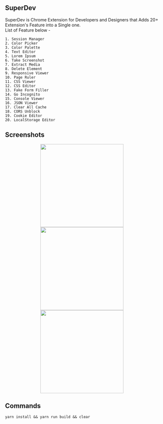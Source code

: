 ## SuperDev

SuperDev is Chrome Extension for Developers and Designers that Adds 20+ Extension's Feature into a Single one.  
List of Feature below -

```
1. Session Manager
2. Color Picker
3. Color Palette
4. Text Editor
5. Lorem Ipsum
6. Take Screenshot
7. Extract Media
8. Delete Element
9. Responsive Viewer
10. Page Ruler
11. CSS Viewer
12. CSS Editor
13. Fake Form Filler
14. Go Incognito
15. Console Viewer
16. JSON Viewer
17. Clear All Cache
18. CORS Unblock
19. Cookie Editor
20. LocalStorage Editor
```

## Screenshots

<p align="center">
  <img src="https://github.com/twoabd/SuperDev/blob/main/screenshots/1.png" width="273">
  <img src="https://github.com/twoabd/SuperDev/blob/main/screenshots/2.png" width="273">
  <img src="https://github.com/twoabd/SuperDev/blob/main/screenshots/1.1.png" width="273">
</p>

## Commands

```
yarn install && yarn run build && clear
```
